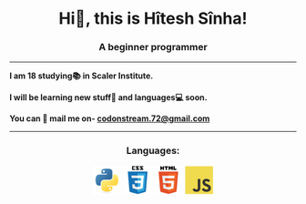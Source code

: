 
<h1 align="center" font-family="inherit">Hi👋, this is Hîtesh Sînha!</h1>
<h3 align="center">A beginner programmer</h3><hr>
<div align="left">
  <b>
    <p>I am 18 studying📚 in Scaler Institute.</p>
    <p>I will be learning new stuff🎨 and languages💻 soon.</p>
    <p>You can 📨 mail me on- <a href="mailto:codonstream.72@gmail.com">codonstream.72@gmail.com</a></p>
  </b><hr>
</div>
  <h3 align="center">Languages:</h3>
  <p align="center"> 
    <img src="https://raw.githubusercontent.com/devicons/devicon/master/icons/python/python-original.svg" alt="python" width="50" height="50"/> 
    <img src="https://raw.githubusercontent.com/devicons/devicon/master/icons/css3/css3-original-wordmark.svg" alt="css3" width="50" height="50"/> 
    <img src="https://raw.githubusercontent.com/devicons/devicon/master/icons/html5/html5-original-wordmark.svg" alt="html5" width="50" height="50"/>  
    <img src="https://raw.githubusercontent.com/devicons/devicon/master/icons/javascript/javascript-original.svg" alt="javascript" width="50" height="50"/> 
  </p>

<!--
**HITESH-235/HITESH-235** is a ✨ _special_ ✨ repository because its `README.md` (this file) appears on your GitHub profile.>

